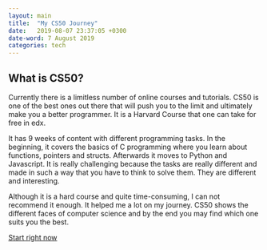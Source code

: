 ```yaml
---
layout: main
title:  "My CS50 Journey"
date:   2019-08-07 23:37:05 +0300
date-word: 7 August 2019
categories: tech
---
```

## What is CS50?

Currently there is a limitless number of online courses and tutorials. CS50 is one of the best ones out there that will push you to the limit and ultimately make you a better programmer. It is a Harvard Course that one can take for free in edx. 

It has 9 weeks of content with different programming tasks. In the beginning, it covers the basics of C programming where you learn about functions, pointers and structs. Afterwards it moves to Python and Javascript. It is really challenging because the tasks are really different and made in such a way that you have to think to solve them. They are different and interesting. 

Although it is a hard course and quite time-consuming, I can not recommend it enough. It helped me a lot on my journey. CS50 shows the different faces of computer science and by the end you may find which one suits you the best.

[Start right now](https://www.edx.org/course/cs50s-introduction-to-computer-science)